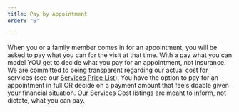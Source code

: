 ```yaml
---
title: Pay by Appointment
order: "6"

---
```

When you or a family member comes in for an appointment, you will be asked to pay what you can for the visit at that time. With a pay what you can model YOU get to decide what you pay for an appointment, not insurance. We are committed to being transparent regarding our actual cost for services (see our [Services Price List](/hlc-services-price-list.pdf)). You have the option to pay for an appointment in full OR decide on a payment amount that feels doable given your financial situation. Our Services Cost listings are meant to inform, not dictate, what you can pay.